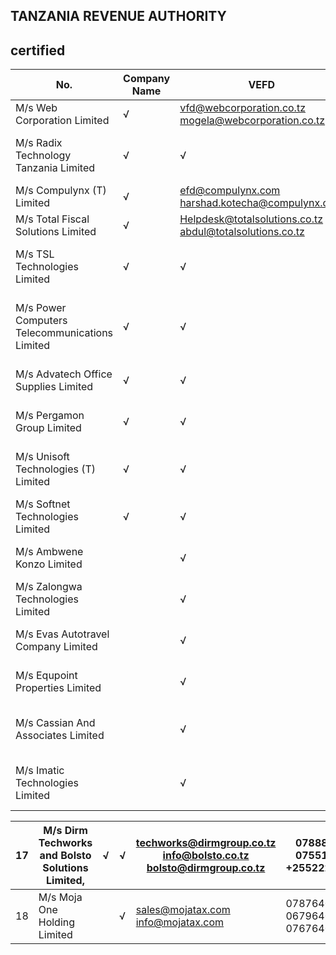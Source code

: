 <!-- image -->

## TANZANIA REVENUE AUTHORITY

## certified

| No.                                            | Company Name   | VEFD                                                     | Email                                                                                                              | EFD Telephone   |
|------------------------------------------------|----------------|----------------------------------------------------------|--------------------------------------------------------------------------------------------------------------------|-----------------|
| M/s Web Corporation Limited                    | √              | vfd@webcorporation.co.tz mogela@webcorporation.co.tz     | 0759888333 0716888333                                                                                              | 1 √             |
| M/s Radix Technology Tanzania Limited          | √              | √                                                        | Faraja.Wilfred@radixtz.com john.Kibwabu@radixtz.com 0756933058 0745900608 0745900607                               | 2               |
| M/s Compulynx (T) Limited                      | √              | efd@compulynx.com harshad.kotecha@compulynx.com          | 0652883030 0689369344                                                                                              | 3               |
| M/s Total Fiscal Solutions Limited             | √              | Helpdesk@totalsolutions.co.tz abdul@totalsolutions.co.tz | 0787786911 0768965689                                                                                              | 4               |
| M/s TSL Technologies Limited                   | √              | √                                                        | support@tsltechnologies.co.tz aliraza@tsltechnologies.co.tz helpdesk@tsltechnologies.co.tz 0677047704 0678277228   | 5               |
| M/s Power Computers Telecommunications Limited | √              | √                                                        | shakil@powercomputers.co.tz solutions@powertally.co.tz info@powercomputers.co.tz 0677866897 0784881619 0686 677755 | 6               |
| M/s Advatech Office Supplies Limited           | √              | √                                                        | info@advatech.co.tz shiloo@advatech.co.tz 0755643474 0658956525                                                    | 7               |
| M/s Pergamon Group Limited                     | √              | √                                                        | david@pergamongroup.com rachel@pergamontz.com 0652482633 0717652855                                                | 8               |
| M/s Unisoft Technologies (T) Limited           | √              | √                                                        | sasidhar@unisoft.co.tz vyomesh@unisoft.co.tz kishen@unisoft.co.tz 0787052132 0715052132                            | 9               |
| M/s Softnet Technologies Limited               | √              | √                                                        | skambangwa@softnet.co.tz gherman@softnet.co.tz 0754849978 0784508250                                               | 10              |
| M/s Ambwene Konzo Limited                      |                | √                                                        | konzo@konzo.xyz konzo@konzo.co.tz 0763189307 0719132914                                                            | 11              |
| M/s Zalongwa Technologies Limited              |                | √                                                        | juma.lungo@zalongwa.com rehema.chingwele@zalongwa.com 0787065098 0784313200                                        | 12              |
| M/s Evas Autotravel Company Limited            |                | √                                                        | sales@smartefd.co.tz ceo@smartefd.co.tz 0762028576 0757053443                                                      | 13              |
| M/s Equpoint Properties Limited                |                | √                                                        | lilian.ruta@gmtech.co.tz deogracious.ngereza@gmtech.co.tz 0758083816 0688059688                                    | 14              |
| M/s Cassian And Associates Limited             |                | √                                                        | baraka@simplify.co.tz peace@simplify.co.tz; sales@simplify.co.tz 0768570730 0683386177 0743111111                  | 15              |
| M/s Imatic Technologies Limited                |                | √                                                        | mujahid@itl.co.tz; alwareaffan@gmail.com affan@itl.co.tz 0744290793 0719060679 0746986110                          | 16              |

<!-- image -->

|   17 | M/s Dirm Techworks and Bolsto Solutions Limited,   | √   | √   | techworks@dirmgroup.co.tz info@bolsto.co.tz bolsto@dirmgroup.co.tz   | 0788809966 0755149247 +255222617278   |
|------|----------------------------------------------------|-----|-----|----------------------------------------------------------------------|---------------------------------------|
|   18 | M/s Moja One Holding Limited                       |     | √   | sales@mojatax.com info@mojatax.com                                   | 0787640622 0679640622 0767640627      |